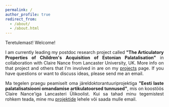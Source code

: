 ```yaml
---
permalink: /
author_profile: true
redirect_from: 
  - /about/
  - /about.html
---
```

<p align="justify"> Teretulemast! Welcome! </p>
<p align="justify"> I am currently leading my postdoc research project called <b>"The Articulatory Properties of Children's Acquisition of Estonian Palatalisation"</b> in collaboration with Claire Nance from Lancaster University, UK. More info on that project and others that I'm involved in are on my <a href="https://antonmalmi.github.io/projects/">projects</a> page. If you have questions or want to discuss ideas, please send me an email.</p> 

<p align="justify"> Ma tegelen praegu peamiselt oma järeldoktorantuuriprojektiga <b>"Eesti laste palatalisatsiooni omandamise artikulatoorsed tunnused"</b>, mis on koostöös Claire Nance'iga Lancasteri Ülikoolist. Kui sa tahad minu tegemistest rohkem teada, mine mu <a href="https://antonmalmi.github.io/projects/">projektide</a> lehele või saada mulle email. </p>
 
